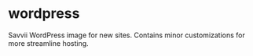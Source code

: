 wordpress
=========

Savvii WordPress image for new sites. Contains minor customizations for more streamline hosting.
